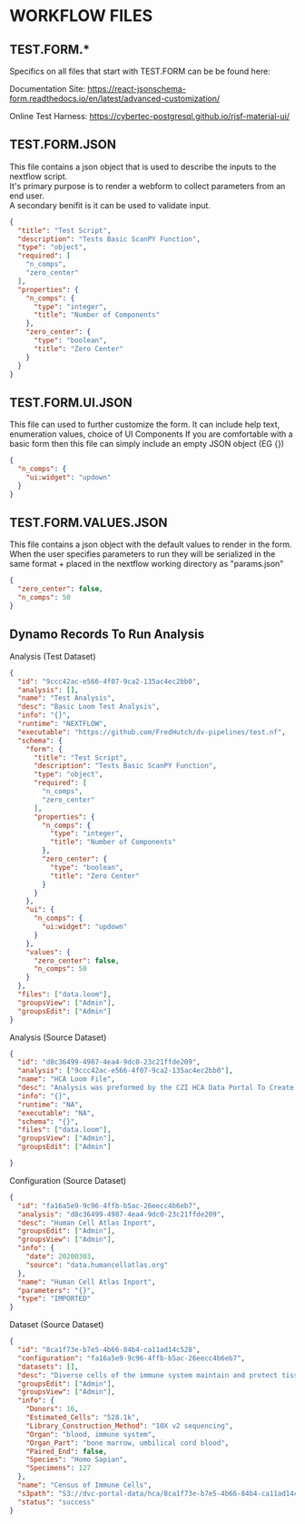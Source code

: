 # WORKFLOW FILES

## TEST.FORM.*

Specifics on all files that start with TEST.FORM can be be found here:

Documentation Site: <https://react-jsonschema-form.readthedocs.io/en/latest/advanced-customization/>

Online Test Harness: <https://cybertec-postgresql.github.io/rjsf-material-ui/>

## TEST.FORM.JSON

This file contains a json object that is used to describe the inputs to the nextflow script.  
It's primary purpose is to render a webform to collect parameters from an end user.  
A secondary benifit is it can be used to validate input.

```JSON
{
  "title": "Test Script",
  "description": "Tests Basic ScanPY Function",
  "type": "object",
  "required": [
    "n_comps",
    "zero_center"
  ],
  "properties": {
    "n_comps": {
      "type": "integer",
      "title": "Number of Components"
    },
    "zero_center": {
      "type": "boolean",
      "title": "Zero Center"
    }
  }
}
```

## TEST.FORM.UI.JSON

This file can used to further customize the form.  It can include help text, enumeration values, choice of UI Components
If you are comfortable with a basic form then this file can simply include an empty JSON object (EG {})

```JSON
{
  "n_comps": {
    "ui:widget": "updown"
  }
}
```

## TEST.FORM.VALUES.JSON

This file contains a json object with the default values to render in the form.
When the user specifies parameters to run they will be serialized in the same format + placed in the nextflow working directory as
"params.json"

```JSON
{
  "zero_center": false,
  "n_comps": 50
}
```



## Dynamo Records To Run Analysis

Analysis (Test Dataset)

```JSON
{
  "id": "9ccc42ac-e566-4f07-9ca2-135ac4ec2bb0",
  "analysis": [],
  "name": "Test Analysis",
  "desc": "Basic Loom Test Analysis",
  "info": "{}",
  "runtime": "NEXTFLOW",
  "executable": "https://github.com/FredHutch/dv-pipelines/test.nf",
  "schema": {
    "form": {
      "title": "Test Script",
      "description": "Tests Basic ScanPY Function",
      "type": "object",
      "required": [
        "n_comps",
        "zero_center"
      ],
      "properties": {
        "n_comps": {
          "type": "integer",
          "title": "Number of Components"
        },
        "zero_center": {
          "type": "boolean",
          "title": "Zero Center"
        }
      }
    },
    "ui": {
      "n_comps": {
        "ui:widget": "updown"
      }
    },
    "values": {
      "zero_center": false,
      "n_comps": 50
    }
  },
  "files": ["data.loom"],
  "groupsView": ["Admin"],
  "groupsEdit": ["Admin"]
}
```

Analysis (Source Dataset)

```JSON
{
  "id": "d8c36499-4987-4ea4-9dc0-23c21ffde209",
  "analysis": ["9ccc42ac-e566-4f07-9ca2-135ac4ec2bb0"],
  "name": "HCA Loom File",
  "desc": "Analysis was preformed by the CZI HCA Data Portal To Create A Loom File",
  "info": "{}",
  "runtime": "NA",
  "executable": "NA",
  "schema": "{}",
  "files": ["data.loom"],
  "groupsView": ["Admin"],
  "groupsEdit": ["Admin"]

}
```

Configuration  (Source Dataset)

```JSON
{
  "id": "fa16a5e9-9c96-4ffb-b5ac-26eecc4b6eb7",
  "analysis": "d8c36499-4987-4ea4-9dc0-23c21ffde209",
  "desc": "Human Cell Atlas Inport",
  "groupsEdit": ["Admin"],
  "groupsView": ["Admin"],
  "info": {
    "date": 20200303,
    "source": "data.humancellatlas.org"
  },
  "name": "Human Cell Atlas Inport",
  "parameters": "{}",
  "type": "IMPORTED"
}
```

Dataset (Source Dataset)

```JSON
{
  "id": "8ca1f73e-b7e5-4b66-84b4-ca11ad14c528",
  "configuration": "fa16a5e9-9c96-4ffb-b5ac-26eecc4b6eb7",
  "datasets": [],
  "desc": "Diverse cells of the immune system maintain and protect tissue function, integrity, and homeostasis upon changes in functional demands and diverse perturbations. Recent advances such as massively parallel single-cell RNA-sequencing and sophisticated computational methods help shed new light on this complexity. This immune cell census aims to profile up to 2M immunocytes, the first tranche of this is currently available. With computational methods optimized to a massive scale, we can readily identify cell types and markers, as well as the process of hematopoietic differentiation. The high quality and comprehensive reference map is provided as an open community resource for understanding human health and disease.",
  "groupsEdit": ["Admin"],
  "groupsView": ["Admin"],
  "info": {
    "Donors": 16,
    "Estimated_Cells": "528.1k",
    "Library_Construction_Method": "10X v2 sequencing",
    "Organ": "blood, immune system",
    "Organ_Part": "bone marrow, umbilical cord blood",
    "Paired_End": false,
    "Species": "Homo Sapian",
    "Specimens": 127
  },
  "name": "Census of Immune Cells",
  "s3path": "S3://dvc-portal-data/hca/8ca1f73e-b7e5-4b66-84b4-ca11ad14c528",
  "status": "success"
}
```


